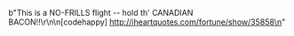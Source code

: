 b"This is a NO-FRILLS flight -- hold th' CANADIAN BACON!!\r\n\n[codehappy] http://iheartquotes.com/fortune/show/35858\n"